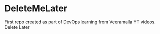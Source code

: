 # DeleteMeLater
First repo created as part of DevOps learning from Veeramalla YT videos. Delete Later
